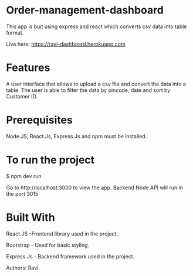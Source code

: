 # Order-management-dashboard
This app is buit using express and react which converts csv data into table format.

Live here: https://ravi-dashboard.herokuapp.com

# Features
A user interface that allows to upload a csv file and convert the data into a table. The user is able to filter the data by pincode, date and sort by Customer ID.

# Prerequisites
Node.JS, React.Js, Express.Js and npm must be installed.

# To run the project
$ npm dev run

Go to http://localhost:3000 to view the app. Backend Node API will run in the port 3015

# Built With
React.JS -Frontend library used in the project.

Bootstrap - Used for basic styling.

Express.Js - Backend framework used in the project.

Authors: Ravi
